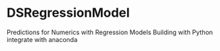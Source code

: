 # DSRegressionModel
Predictions for Numerics with Regression Models Building with Python
integrate with anaconda
